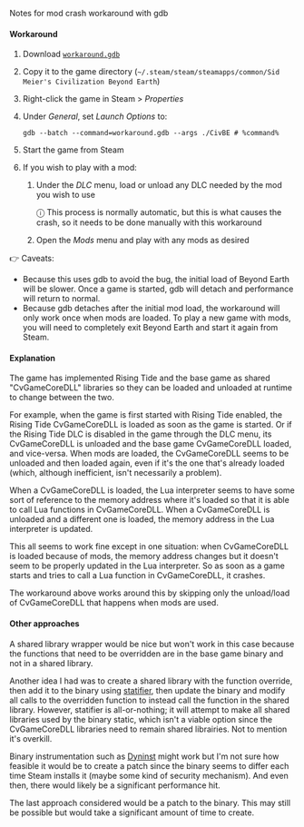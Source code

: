 Notes for mod crash workaround with gdb

#### Workaround

1. Download [`workaround.gdb`](workaround.gdb)
1. Copy it to the game directory (`~/.steam/steam/steamapps/common/Sid Meier's Civilization Beyond Earth`)
1. Right-click the game in Steam > _Properties_
1. Under _General_, set _Launch Options_ to:

   ```
   gdb --batch --command=workaround.gdb --args ./CivBE # %command%
   ```

1. Start the game from Steam

1. If you wish to play with a mod:

   1. Under the _DLC_ menu, load or unload any DLC needed by the mod you wish to use

      ⓘ This process is normally automatic, but this is what causes the crash, so it needs to be done manually with this workaround

   1. Open the _Mods_ menu and play with any mods as desired

👉 Caveats:

- Because this uses gdb to avoid the bug, the initial load of Beyond Earth will be slower. Once a game is started, gdb will detach and performance will return to normal.
- Because gdb detaches after the initial mod load, the workaround will only work once when mods are loaded. To play a new game with mods, you will need to completely exit Beyond Earth and start it again from Steam.

#### Explanation

The game has implemented Rising Tide and the base game as shared "CvGameCoreDLL" libraries so they can be loaded and unloaded at runtime to change between the two.

For example, when the game is first started with Rising Tide enabled, the Rising Tide CvGameCoreDLL is loaded as soon as the game is started. Or if the Rising Tide DLC is disabled in the game through the DLC menu, its CvGameCoreDLL is unloaded and the base game CvGameCoreDLL loaded, and vice-versa. When mods are loaded, the CvGameCoreDLL seems to be unloaded and then loaded again, even if it's the one that's already loaded (which, although inefficient, isn't necessarily a problem).

When a CvGameCoreDLL is loaded, the Lua interpreter seems to have some sort of reference to the memory address where it's loaded so that it is able to call Lua functions in CvGameCoreDLL. When a CvGameCoreDLL is unloaded and a different one is loaded, the memory address in the Lua interpreter is updated.

This all seems to work fine except in one situation: when CvGameCoreDLL is loaded because of mods, the memory address changes but it doesn't seem to be properly updated in the Lua interpreter. So as soon as a game starts and tries to call a Lua function in CvGameCoreDLL, it crashes.

The workaround above works around this by skipping only the unload/load of CvGameCoreDLL that happens when mods are used.

#### Other approaches

A shared library wrapper would be nice but won't work in this case because the functions that need to be overridden are in the base game binary and not in a shared library.

Another idea I had was to create a shared library with the function override, then add it to the binary using [statifier](https://sourceforge.net/projects/statifier/), then update the binary and modify all calls to the overridden function to instead call the function in the shared library. However, statifier is all-or-nothing; it will attempt to make all shared libraries used by the binary static, which isn't a viable option since the CvGameCoreDLL libraries need to remain shared librairies. Not to mention it's overkill.

Binary instrumentation such as [Dyninst](https://github.com/dyninst/dyninst/) might work but I'm not sure how feasible it would be to create a patch since the binary seems to differ each time Steam installs it (maybe some kind of security mechanism). And even then, there would likely be a significant performance hit.

The last approach considered would be a patch to the binary. This may still be possible but would take a significant amount of time to create.
